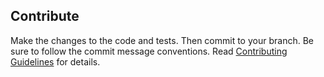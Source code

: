 ## Contribute

Make the changes to the code and tests. Then commit to your branch. Be sure to follow the commit message conventions. Read [Contributing Guidelines](.github/CONTRIBUTING.md) for details.